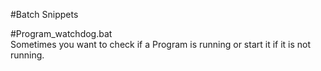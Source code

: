 #Batch Snippets  
  
#Program_watchdog.bat  
Sometimes you want to check if a Program is running or start it if it is not running. 
